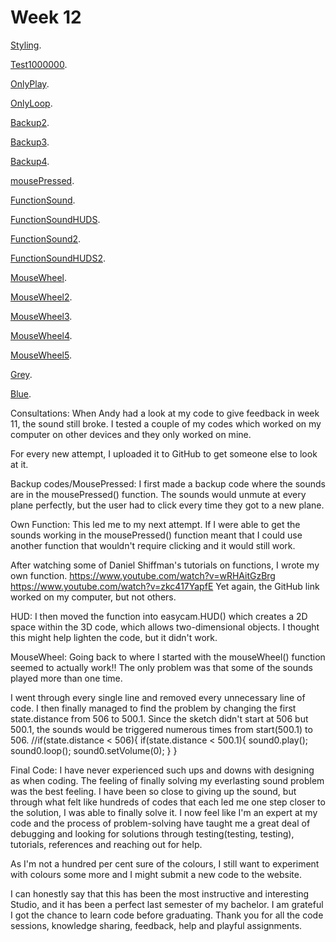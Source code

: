 # Week 12

[Styling](https://kristinegudmundsen.github.io/CodeWords/SKO/Week_12/MajorProjectSketch14/).

[Test1000000](https://kristinegudmundsen.github.io/CodeWords/SKO/Week_12/MajorProjectSketch16/).

[OnlyPlay](https://kristinegudmundsen.github.io/CodeWords/SKO/Week_12/MajorProjectSketchOnlyPlay/).

[OnlyLoop](https://kristinegudmundsen.github.io/CodeWords/SKO/Week_12/MajorProjectSketchOnlyLoop/).

[Backup2](https://kristinegudmundsen.github.io/CodeWords/SKO/Week_12/MajorProjectSketchBackup2/).

[Backup3](https://kristinegudmundsen.github.io/CodeWords/SKO/Week_12/MajorProjectSketchBackup3/).

[Backup4](https://kristinegudmundsen.github.io/CodeWords/SKO/Week_12/MajorProjectSketchBackup4/).

[mousePressed](https://kristinegudmundsen.github.io/CodeWords/SKO/Week_12/MajorProjectSketchTest100/).

[FunctionSound](https://kristinegudmundsen.github.io/CodeWords/SKO/Week_12/MajorProjectSketchFunctionSounds/).

[FunctionSoundHUDS](https://kristinegudmundsen.github.io/CodeWords/SKO/Week_12/MajorProjectSketchFunctionSoundsHUDS/).

[FunctionSound2](https://kristinegudmundsen.github.io/CodeWords/SKO/Week_12/MajorProjectSketchFunctionSounds2/).

[FunctionSoundHUDS2](https://kristinegudmundsen.github.io/CodeWords/SKO/Week_12/MajorProjectSketchFunctionSoundsHUDS2/).

[MouseWheel](https://kristinegudmundsen.github.io/CodeWords/SKO/Week_12/MajorProjectSketchMouseWheel/).

[MouseWheel2](https://kristinegudmundsen.github.io/CodeWords/SKO/Week_12/MajorProjectSketchMouseWheel2/).

[MouseWheel3](https://kristinegudmundsen.github.io/CodeWords/SKO/Week_12/MajorProjectSketchMouseWheel3/).

[MouseWheel4](https://kristinegudmundsen.github.io/CodeWords/SKO/Week_12/MajorProjectSketchMouseWheel4/).

[MouseWheel5](https://kristinegudmundsen.github.io/CodeWords/SKO/Week_12/MajorProjectSketchMouseWheel5/).

[Grey](https://kristinegudmundsen.github.io/CodeWords/SKO/Week_12/CodeWords1/).

[Blue](https://kristinegudmundsen.github.io/CodeWords/SKO/Week_12/CodeWords0/).

Consultations:
When Andy had a look at my code to give feedback in week 11, the sound still broke. I tested a couple of my codes which worked on my computer on other devices and they only worked on mine. 

For every new attempt, I uploaded it to GitHub to get someone else to look at it. 

Backup codes/MousePressed:
I first made a backup code where the sounds are in the mousePressed() function. The sounds would unmute at every plane perfectly, but the user had to click every time they got to a new plane. 

Own Function:
This led me to my next attempt. If I were able to get the sounds working in the mousePressed() function meant that I could use another function that wouldn't require clicking and it would still work. 

After watching some of Daniel Shiffman's tutorials on functions, I wrote my own function. 
https://www.youtube.com/watch?v=wRHAitGzBrg
https://www.youtube.com/watch?v=zkc417YapfE
Yet again, the GitHub link worked on my computer, but not others. 

HUD:
I then moved the function into easycam.HUD() which creates a 2D space within the 3D code, which allows two-dimensional objects. I thought this might help lighten the code, but it didn't work. 

MouseWheel:
Going back to where I started with the mouseWheel() function seemed to actually work!! The only problem was that some of the sounds played more than one time. 


I went through every single line and removed every unnecessary line of code. I then finally managed to find the problem by changing the first state.distance from 506 to 500.1. Since the sketch didn't start at 506 but 500.1, the sounds would be triggered numerous times from start(500.1) to 506. 
//if(state.distance < 506){
if(state.distance < 500.1){
   sound0.play();
   sound0.loop();
   sound0.setVolume(0);
   }
}

Final Code:
I have never experienced such ups and downs with designing as when coding. The feeling of finally solving my everlasting sound problem was the best feeling. I have been so close to giving up the sound, but through what felt like hundreds of codes that each led me one step closer to the solution, I was able to finally solve it. I now feel like I'm an expert at my code and the process of problem-solving have taught me a great deal of debugging and looking for solutions through testing(testing, testing), tutorials, references and reaching out for help.

As I'm not a hundred per cent sure of the colours, I still want to experiment with colours some more and I might submit a new code to the website. 

I can honestly say that this has been the most instructive and interesting Studio, and it has been a perfect last semester of my bachelor. I am grateful I got the chance to learn code before graduating. Thank you for all the code sessions, knowledge sharing, feedback, help and playful assignments. 



